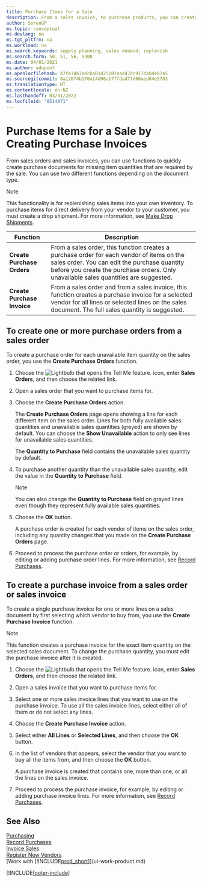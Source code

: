 ```yaml
---
title: Purchase Items for a Sale
description: From a sales invoice, to purchase products, you can create a purchase invoice for a vendor or supplier.
author: SorenGP
ms.topic: conceptual
ms.devlang: na
ms.tgt_pltfrm: na
ms.workload: na
ms.search.keywords: supply planning, sales demand, replenish
ms.search.form: 50, 51, 56, 9308
ms.date: 04/01/2021
ms.author: edupont
ms.openlocfilehash: b7fe34b7edcba01d25107ead47dc917dabde07a5
ms.sourcegitcommit: 8a12074b170a14d98ab7ffdad77d66aed64e5783
ms.translationtype: HT
ms.contentlocale: en-NZ
ms.lasthandoff: 03/31/2022
ms.locfileid: "8514871"
---
```

# <a name="purchase-items-for-a-sale-by-creating-purchase-invoices"></a>Purchase Items for a Sale by Creating Purchase Invoices

From sales orders and sales invoices, you can use functions to quickly create purchase documents for missing item quantities that are required by the sale. You can use two different functions depending on the document type.

> [!Note]
> This functionality is for replenishing sales items into your own inventory. To purchase items for direct delivery from your vendor to your customer, you must create a drop shipment. For more information, see [Make Drop Shipments](sales-how-drop-shipment.md).   

|Function|Description|
|--------|-----------|
|**Create Purchase Orders**|From a sales order, this function creates a purchase order for each vendor of items on the sales order. You can edit the purchase quantity before you create the purchase orders. Only unavailable sales quantities are suggested.
|**Create Purchase Invoice**|From a sales order and from a sales invoice, this function creates a purchase invoice for a selected vendor for all lines or selected lines on the sales document. The full sales quantity is suggested.|

## <a name="to-create-one-or-more-purchase-orders-from-a-sales-order"></a>To create one or more purchase orders from a sales order
To create a purchase order for each unavailable item quantity on the sales order, you use the **Create Purchase Orders** function.

1. Choose the ![Lightbulb that opens the Tell Me feature.](media/ui-search/search_small.png "Tell me what you want to do") icon, enter **Sales Orders**, and then choose the related link.
2. Open a sales order that you want to purchase items for.
3. Choose the **Create Purchase Orders** action.

    The **Create Purchase Orders** page opens showing a line for each different item on the sales order. Lines for both fully available sales quantities and unavailable sales quantities (greyed) are shown by default. You can choose the **Show Unavailable** action to only see lines for unavailable sales quantities.

    The **Quantity to Purchase** field contains the unavailable sales quantity by default.
4. To purchase another quantity than the unavailable sales quantity, edit the value in the **Quantity to Purchase** field.

    > [!NOTE]  
    >   You can also change the **Quantity to Purchase** field on grayed lines even though they represent fully available sales quantities.
5. Choose the **OK** button.

    A purchase order is created for each vendor of items on the sales order, including any quantity changes that you made on the **Create Purchase Orders** page.
7. Proceed to process the purchase order or orders, for example, by editing or adding purchase order lines. For more information, see [Record Purchases](purchasing-how-record-purchases.md).


## <a name="to-create-a-purchase-invoice-from-a-sales-order-or-sales-invoice"></a>To create a purchase invoice from a sales order or sales invoice
To create a single purchase invoice for one or more lines on a sales document by first selecting which vendor to buy from, you use the **Create Purchase Invoice** function.

> [!NOTE]  
>   This function creates a purchase invoice for the exact item quantity on the selected sales document. To change the purchase quantity, you must edit the purchase invoice after it is created.  

1. Choose the ![Lightbulb that opens the Tell Me feature.](media/ui-search/search_small.png "Tell me what you want to do") icon, enter **Sales Orders**, and then choose the related link.
2. Open a sales invoice that you want to purchase items for.
3. Select one or more sales invoice lines that you want to use on the purchase invoice. To use all the sales invoice lines, select either all of them or do not select any lines.
4. Choose the **Create Purchase Invoice** action.
5. Select either **All Lines** or **Selected Lines**, and then choose the **OK** button.  
6. In the list of vendors that appears, select the vendor that you want to buy all the items from, and then choose the **OK** button.

    A purchase invoice is created that contains one, more than one, or all the lines on the sales invoice.
7. Proceed to process the purchase invoice, for example, by editing or adding purchase invoice lines. For more information, see [Record Purchases](purchasing-how-record-purchases.md).

## <a name="see-also"></a>See Also
[Purchasing](purchasing-manage-purchasing.md)  
[Record Purchases](purchasing-how-record-purchases.md)  
[Invoice Sales](sales-how-invoice-sales.md)  
[Register New Vendors](purchasing-how-register-new-vendors.md)  
[Work with [!INCLUDE[prod_short](includes/prod_short.md)]](ui-work-product.md)


[!INCLUDE[footer-include](includes/footer-banner.md)]